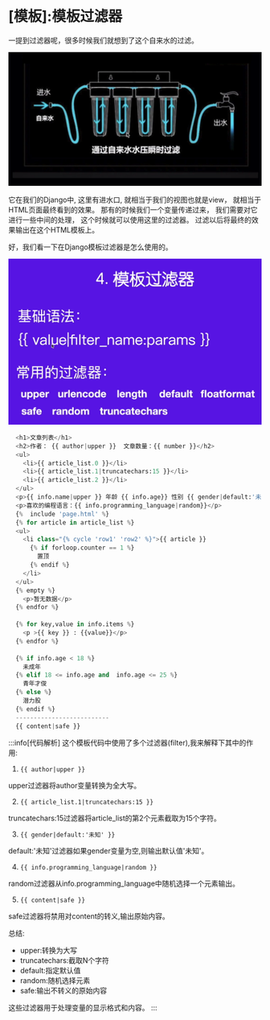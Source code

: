 
# [模板]:模板过滤器

一提到过滤器呢，很多时候我们就想到了这个自来水的过滤。

![图15-自来水过滤](imgs/图15-自来水过滤.png)

它在我们的Django中,
这里有进水口,
就相当于我们的视图也就是view，
就相当于HTML页面最终看到的效果。 
那有的时候我们一个变量传递过来，
我们需要对它进行一些中间的处理，
这个时候就可以使用这里的过滤器。
过滤以后将最终的效果输出在这个HTML模板上。


好，我们看一下在Django模板过滤器是怎么使用的。

<!-- trancate -->

![图15-模板过滤器](imgs/图15-模板过滤器.png)

```python title='demo/templates/index.html'
  <h1>文章列表</h1>
  <h2>作者： {{ author|upper }}  文章数量：{{ number }}</h2> 
  <ul>
    <li>{{ article_list.0 }}</li>
    <li>{{ article_list.1|truncatechars:15 }}</li>
    <li>{{ article_list.2 }}</li>
  </ul>
  <p>{{ info.name|upper }} 年龄 {{ info.age}} 性别 {{ gender|default:'未知' }}</p>
  <p>喜欢的编程语言：{{ info.programming_language|random}}</p>
  {%  include 'page.html' %}
  {% for article in article_list %}
  <ul>
    <li class="{% cycle 'row1' 'row2' %}">{{ article }}
      {% if forloop.counter == 1 %}
        置顶
      {% endif %}
    </li>
  </ul>
  {% empty %}
    <p>暂无数据</p>
  {% endfor %}

  {% for key,value in info.items %}
    <p >{{ key }} : {{value}}</p> 
  {% endfor %}

  {% if info.age < 18 %}
    未成年
  {% elif 18 <= info.age and  info.age <= 25 %}
    青年才俊
  {% else %}
    潜力股
  {% endif %}
  --------------------------
  {{ content|safe }}
```

:::info[代码解析]
 这个模板代码中使用了多个过滤器(filter),我来解释下其中的作用:

1. `{{ author|upper }}`

upper过滤器将author变量转换为全大写。

2. `{{ article_list.1|truncatechars:15 }}`

truncatechars:15过滤器将article_list的第2个元素截取为15个字符。

3. `{{ gender|default:'未知' }}`

default:'未知'过滤器如果gender变量为空,则输出默认值'未知'。

4. `{{ info.programming_language|random }}`

random过滤器从info.programming_language中随机选择一个元素输出。

5. `{{ content|safe }}`

safe过滤器将禁用对content的转义,输出原始内容。

总结:

- upper:转换为大写
- truncatechars:截取N个字符
- default:指定默认值  
- random:随机选择元素
- safe:输出不转义的原始内容

这些过滤器用于处理变量的显示格式和内容。
:::
